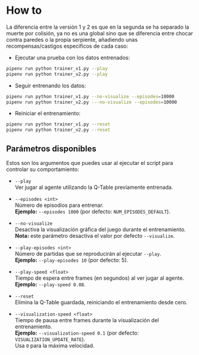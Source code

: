 # How to

La diferencia entre la versión 1 y 2 es que en la segunda se ha separado la muerte por colisión, ya no es una global sino que se diferencia entre chocar contra paredes o la propia serpiente, añadiendo unas recompensas/castigos especificos de cada caso:

* Ejecutar una prueba con los datos entrenados:
  
```bash
pipenv run python trainer_v1.py --play
pipenv run python trainer_v2.py --play
```

* Seguir entrenando los datos:
  
```bash
pipenv run python trainer_v1.py --no-visualize --episodes=10000
pipenv run python trainer_v2.py ---no-visualize --episodes=10000
```

* Reiniciar el entrenamiento:
  
```bash
pipenv run python trainer_v1.py --reset
pipenv run python trainer_v2.py --reset
```

## Parámetros disponibles

Estos son los argumentos que puedes usar al ejecutar el script para controlar su comportamiento:

- `--play`  
  Ver jugar al agente utilizando la Q-Table previamente entrenada.

- `--episodes <int>`  
  Número de episodios para entrenar.  
  **Ejemplo:** `--episodes 1000` (por defecto: `NUM_EPISODES_DEFAULT`).

- `--no-visualize`  
  Desactiva la visualización gráfica del juego durante el entrenamiento.  
  **Nota:** este parámetro desactiva el valor por defecto `--visualize`.

- `--play-episodes <int>`  
  Número de partidas que se reproducirán al ejecutar `--play`.  
  **Ejemplo:** `--play-episodes 10` (por defecto: 5).

- `--play-speed <float>`  
  Tiempo de espera entre frames (en segundos) al ver jugar al agente.  
  **Ejemplo:** `--play-speed 0.08`.

- `--reset`  
  Elimina la Q-Table guardada, reiniciando el entrenamiento desde cero.

- `--visualization-speed <float>`  
  Tiempo de pausa entre frames durante la visualización del entrenamiento.  
  **Ejemplo:** `--visualization-speed 0.1` (por defecto: `VISUALIZATION_UPDATE_RATE`).  
  Usa `0` para la máxima velocidad.